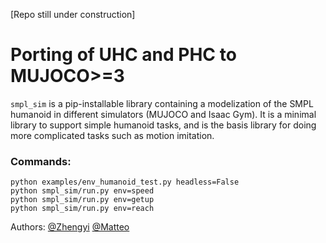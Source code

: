 [Repo still under construction]
# Porting of UHC and PHC to MUJOCO>=3

`smpl_sim` is a pip-installable library containing a modelization of the SMPL humanoid in different simulators (MUJOCO and Isaac Gym). It is a minimal library to support simple humanoid tasks, and is the basis library for doing more complicated tasks such as motion imitation. 

### Commands:

```
python examples/env_humanoid_test.py headless=False
python smpl_sim/run.py env=speed
python smpl_sim/run.py env=getup
python smpl_sim/run.py env=reach

```

Authors: [@Zhengyi](https://github.com/ZhengyiLuo)  [@Matteo](https://github.com/teopir)
